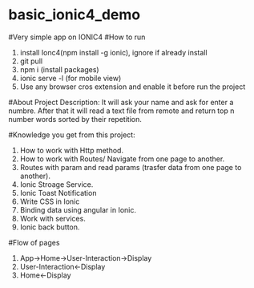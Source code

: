 # basic_ionic4_demo

#Very simple app on IONIC4
#How to run
1. install Ionc4(npm install -g ionic), ignore if already install
2. git pull
3. npm i (install packages)
4. ionic serve -l (for mobile view)
5. Use any browser cros extension and enable it before run the project

#About Project
Description: It will ask your name and ask for enter a numbre. After that it will read a text file from remote and return top n number
words sorted by their repetition. 

#Knowledge you get from this project:
1. How to work with Http method.
2. How to work with Routes/ Navigate from one page to another.
3. Routes with param and read params (trasfer data from one page to another).
4. Ionic Stroage Service.
5. Ionic Toast Notification
6. Write CSS in Ionic
7. Binding data using angular in Ionic.
8. Work with services.
9. Ionic back button.

#Flow of pages
1. App->Home->User-Interaction->Display
2. User-Interaction<-Display
3. Home<-Display
      
